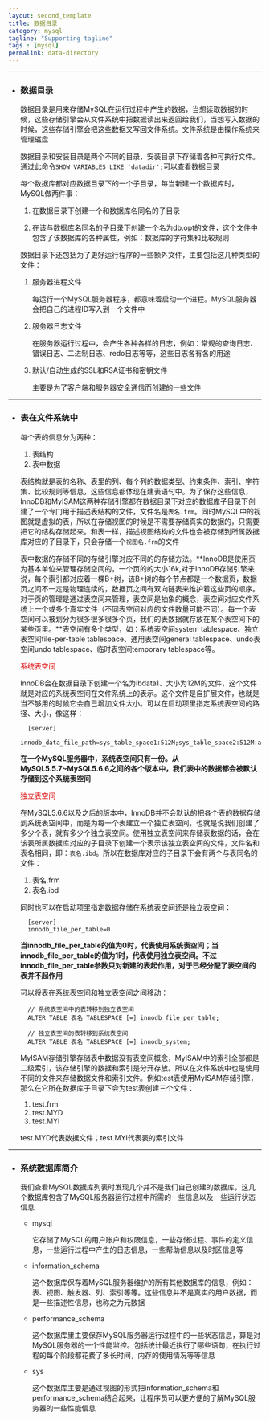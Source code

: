 ```yaml
---
layout: second_template
title: 数据目录
category: mysql
tagline: "Supporting tagline"
tags : [mysql]
permalink: data-directory
---
```


***
* ### 数据目录 ###

	数据目录是用来存储MySQL在运行过程中产生的数据，当想读取数据的时候，这些存储引擎会从文件系统中把数据读出来返回给我们，当想写入数据的时候，这些存储引擎会把这些数据又写回文件系统。文件系统是由操作系统来管理磁盘

	数据目录和安装目录是两个不同的目录，安装目录下存储着各种可执行文件。通过此命令`SHOW VARIABLES LIKE 'datadir';`可以查看数据目录

	每个数据库都对应数据目录下的一个子目录，每当新建一个数据库时，MySQL做两件事：

	1. 在数据目录下创建一个和数据库名同名的子目录

	2. 在该与数据库名同名的子目录下创建一个名为db.opt的文件，这个文件中包含了该数据库的各种属性，例如：数据库的字符集和比较规则

	数据目录下还包括为了更好运行程序的一些额外文件，主要包括这几种类型的文件：

	1. 服务器进程文件

		每运行一个MySQL服务器程序，都意味着启动一个进程。MySQL服务器会把自己的进程ID写入到一个文件中

	2. 服务器日志文件

		在服务器运行过程中，会产生各种各样的日志，例如：常规的查询日志、错误日志、二进制日志、redo日志等等，这些日志各有各的用途

	3. 默认/自动生成的SSL和RSA证书和密钥文件

		主要是为了客户端和服务器安全通信而创建的一些文件

***
* ### 表在文件系统中 ###

	每个表的信息分为两种：

	1. 表结构
	2. 表中数据

	表结构就是表的名称、表里的列、每个列的数据类型、约束条件、索引、字符集、比较规则等信息，这些信息都体现在建表语句中。为了保存这些信息，InnoDB和MyISAM这两种存储引擎都在数据目录下对应的数据库子目录下创建了一个专门用于描述表结构的文件，文件名是`表名.frm`。同时MySQL中的视图就是虚拟的表，所以在存储视图的时候是不需要存储真实的数据的，只需要把它的结构存储起来。和表一样，描述视图结构的文件也会被存储到所属数据库对应的子目录下，只会存储一个`视图名.frm`的文件

	表中数据的存储不同的存储引擎对应不同的的存储方法。**InnoDB是使用页为基本单位来管理存储空间的，一个页的的大小16k,对于InnoDB存储引擎来说，每个索引都对应着一棵B+树，该B+树的每个节点都是一个数据页，数据页之间不一定是物理连续的，数据页之间有双向链表来维护着这些页的顺序。对于页的管理是通过表空间来管理，表空间是抽象的概念，表空间对应文件系统上一个或多个真实文件（不同表空间对应的文件数量可能不同）。每一个表空间可以被划分为很多很多很多个页，我们的表数据就存放在某个表空间下的某些页里。**表空间有多个类型，如：系统表空间system tablespace、独立表空间file-per-table tablespace、通用表空间general tablespace、undo表空间undo tablespace、临时表空间temporary tablespace等。

	<font color="#dd0000">系统表空间</font>

	InnoDB会在数据目录下创建一个名为ibdata1、大小为12M的文件，这个文件就是对应的系统表空间在文件系统上的表示。这个文件是自扩展文件，也就是当不够用的时候它会自己增加文件大小。可以在启动项里指定系统表空间的路径、大小，像这样：

		[server]
		innodb_data_file_path=sys_table_space1:512M;sys_table_space2:512M:autoextend

	**在一个MySQL服务器中，系统表空间只有一份。从MySQL5.5.7~MySQL5.6.6之间的各个版本中，我们表中的数据都会被默认存储到这个系统表空间**

	<font color="#dd0000">独立表空间</font>

	在MySQL5.6.6以及之后的版本中，InnoDB并不会默认的把各个表的数据存储到系统表空间中，而是为每一个表建立一个独立表空间，也就是说我们创建了多少个表，就有多少个独立表空间。使用独立表空间来存储表数据的话，会在该表所属数据库对应的子目录下创建一个表示该独立表空间的文件，文件名和表名相同，即：`表名.ibd`。所以在数据库对应的子目录下会有两个与表同名的文件：

	1. 表名.frm
	2. 表名.ibd

	同时也可以在启动项里指定数据存储在系统表空间还是独立表空间：

		[server]
		innodb_file_per_table=0

	**当innodb_file_per_table的值为0时，代表使用系统表空间；当innodb_file_per_table的值为1时，代表使用独立表空间。不过innodb_file_per_table参数只对新建的表起作用，对于已经分配了表空间的表并不起作用**

	可以将表在系统表空间和独立表空间之间移动：

		// 系统表空间中的表转移到独立表空间
		ALTER TABLE 表名 TABLESPACE [=] innodb_file_per_table;

		// 独立表空间的表转移到系统表空间
		ALTER TABLE 表名 TABLESPACE [=] innodb_system;

	MyISAM存储引擎存储表中数据没有表空间概念，MyISAM中的索引全部都是二级索引，该存储引擎的数据和索引是分开存放。所以在文件系统中也是使用不同的文件来存储数据文件和索引文件。例如test表使用MyISAM存储引擎，那么在它所在数据库子目录下会为test表创建三个文件：

	1. test.frm
	2. test.MYD
	3. test.MYI

	test.MYD代表数据文件；test.MYI代表表的索引文件

***
* ### 系统数据库简介 ###

	我们查看MySQL数据库列表时发现几个并不是我们自己创建的数据库，这几个数据库包含了MySQL服务器运行过程中所需的一些信息以及一些运行状态信息

	- mysql

		它存储了MySQL的用户账户和权限信息，一些存储过程、事件的定义信息，一些运行过程中产生的日志信息，一些帮助信息以及时区信息等

	- information_schema

		这个数据库保存着MySQL服务器维护的所有其他数据库的信息，例如：表、视图、触发器、列、索引等等。这些信息并不是真实的用户数据，而是一些描述性信息，也称之为元数据

	- performance_schema

		这个数据库里主要保存MySQL服务器运行过程中的一些状态信息，算是对MySQL服务器的一个性能监控。包括统计最近执行了哪些语句，在执行过程的每个阶段都花费了多长时间，内存的使用情况等等信息

	- sys

		这个数据库主要是通过视图的形式把information_schema和performance_schema结合起来，让程序员可以更方便的了解MySQL服务器的一些性能信息